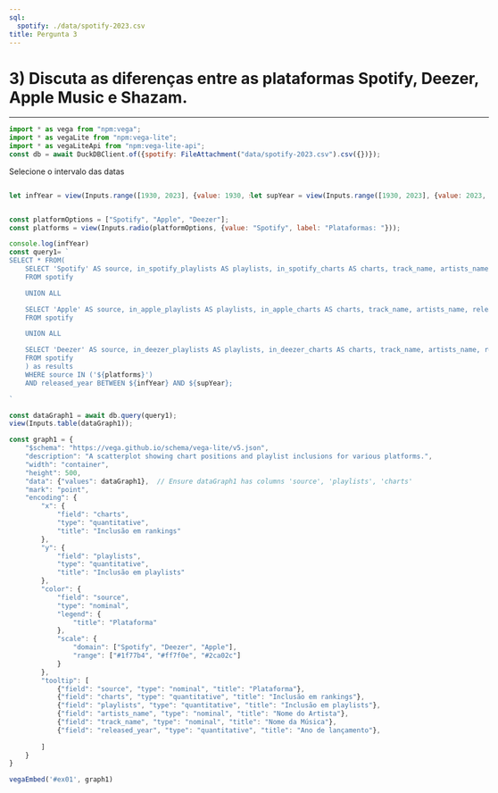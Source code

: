 ```yaml
---
sql:
  spotify: ./data/spotify-2023.csv
title: Pergunta 3
---
```

<style> body, div, p, li, ol, h1 { max-width: none; } </style>

# 3) Discuta as diferenças entre as plataformas Spotify, Deezer, Apple Music e Shazam.
<hr>

```js
import * as vega from "npm:vega";
import * as vegaLite from "npm:vega-lite";
import * as vegaLiteApi from "npm:vega-lite-api";
const db = await DuckDBClient.of({spotify: FileAttachment("data/spotify-2023.csv").csv({})});
```

<h>Selecione o intervalo das datas</h>
<div id = "yearSelect" style = "display: flex; justify-content: space-between; width: 100%;">

```js
let infYear = view(Inputs.range([1930, 2023], {value: 1930, step: 1, label: "Ano Inferior"}));
```
```js
let supYear = view(Inputs.range([1930, 2023], {value: 2023, step:1, label: "Ano Superior"}));
```

</div>


```js
const platformOptions = ["Spotify", "Apple", "Deezer"];
const platforms = view(Inputs.radio(platformOptions, {value: "Spotify", label: "Plataformas: "}));
```


```js
console.log(infYear)
const query1= `
SELECT * FROM(
    SELECT 'Spotify' AS source, in_spotify_playlists AS playlists, in_spotify_charts AS charts, track_name, artists_name, released_year
    FROM spotify

    UNION ALL

    SELECT 'Apple' AS source, in_apple_playlists AS playlists, in_apple_charts AS charts, track_name, artists_name, released_year
    FROM spotify

    UNION ALL

    SELECT 'Deezer' AS source, in_deezer_playlists AS playlists, in_deezer_charts AS charts, track_name, artists_name, released_year
    FROM spotify
    ) as results
    WHERE source IN ('${platforms}') 
    AND released_year BETWEEN ${infYear} AND ${supYear};

`

const dataGraph1 = await db.query(query1);
view(Inputs.table(dataGraph1));

const graph1 = {
    "$schema": "https://vega.github.io/schema/vega-lite/v5.json",
    "description": "A scatterplot showing chart positions and playlist inclusions for various platforms.",
    "width": "container",
    "height": 500,
    "data": {"values": dataGraph1},  // Ensure dataGraph1 has columns 'source', 'playlists', 'charts'
    "mark": "point",
    "encoding": {
        "x": {
            "field": "charts", 
            "type": "quantitative", 
            "title": "Inclusão em rankings"
        },
        "y": {
            "field": "playlists", 
            "type": "quantitative", 
            "title": "Inclusão em playlists"
        },
        "color": {
            "field": "source", 
            "type": "nominal",
            "legend": {
                "title": "Plataforma"
            },
            "scale": {
                "domain": ["Spotify", "Deezer", "Apple"],
                "range": ["#1f77b4", "#ff7f0e", "#2ca02c"]
            }
        },
        "tooltip": [
            {"field": "source", "type": "nominal", "title": "Plataforma"},
            {"field": "charts", "type": "quantitative", "title": "Inclusão em rankings"},
            {"field": "playlists", "type": "quantitative", "title": "Inclusão em playlists"},
            {"field": "artists_name", "type": "nominal", "title": "Nome do Artista"},
            {"field": "track_name", "type": "nominal", "title": "Nome da Música"},
            {"field": "released_year", "type": "quantitative", "title": "Ano de lançamento"},
            
        ]
    }
}

vegaEmbed('#ex01', graph1)
```



<!-- ```js
const query1 = `SELECT * FROM(
    SELECT released_year, 'Apple' AS source, SUM(CAST(in_apple_playlists AS INT)) AS total
    FROM spotify
    WHERE released_year BETWEEN ${infYear} AND ${supYear}
    GROUP BY released_year

    UNION ALL

    SELECT released_year, 'Spotify' AS source, SUM(CAST(in_spotify_playlists AS INT)) AS total
    FROM spotify
    WHERE released_year BETWEEN ${infYear} AND ${supYear}
    GROUP BY released_year

    UNION ALL

    SELECT released_year, 'Deezer' AS source, SUM(CAST(REPLACE(in_deezer_playlists, ',', '') AS INT)) AS total
    FROM spotify
    WHERE released_year BETWEEN ${infYear} AND ${supYear}
    GROUP BY released_year


)as results
WHERE source IN ('Apple')
ORDER BY released_year, source;
`

const data = await db.query(query1);


const spec = {
    "$schema": "https://vega.github.io/schema/vega-lite/v5.json",
    "description": "Um gráfico de barras estacadas com percentuais para Spotify, Deezer e Apple.",
    "width": "container",
    "height": 500,
    "data": {
        "values": data
    },
    "transform": [
        {
            "aggregate": [
                {
                    "op": "sum",
                    "field": "total",
                    "as": "total_per_source_year"
                }
            ],
            "groupby": ["released_year", "source"]
        },
        {
            "window": [
                {
                    "op": "sum",
                    "field": "total_per_source_year",
                    "as": "total_per_year"
                }
            ],
            "frame": [null, null],
            "groupby": ["released_year"]
        },
        {
            // Calcula a percentagem que cada 'source' contribui no ano respectivo
            "calculate": "datum.total_per_source_year / datum.total_per_year",
            "as": "percentage"
        }
    ],
    "mark": "bar",
    "encoding": {
        "x": {"field": "released_year", "type": "ordinal", "title": "Ano de Lançamento"},
        "y": {
            "field": "percentage",
            "type": "quantitative",
            "title": "Percentual em Playlists",
            "stack": "normalize",
            "axis": {"format": "%"}
        },
        "color": {
            "field": "source",
            "type": "nominal",
            "title": "Plataforma",
            "scale": {
                "domain": ["Spotify", "Deezer", "Apple"],
                "range": ["#1f77b4", "#ff7f0e", "#2ca02c"]
            }
        },
        "tooltip": [
            {"field": "released_year", "type": "ordinal", "title": "Ano de Lançamento"},
            {"field": "source", "type": "nominal", "title": "Plataforma"},
            {"field": "total_per_source_year", "type": "quantitative", "title": "Total em Playlists", "format": ","},
            {"field": "percentage", "type": "quantitative", "title": "Percentual", "format": ".1%"}
        ]
    },
    "selection": {
        "select": {
            "type": "single",
            "on": "click",
            "fields": ["released_year"],
            "empty": "none"
        }
    }
};

vegaEmbed('#ex02', spec).then((result) => {
    const view = result.view;

    // Cria um observador no sinal da seleção
    view.addSignalListener('select', function(name, value) {
        if (value) {
            console.log('Ano selecionado:', value.released_year);
        }
    });
});
``` -->

<script src="https://cdn.jsdelivr.net/npm/vega@5"></script>
<script src="https://cdn.jsdelivr.net/npm/vega-lite@5"></script>
<script src="https://cdn.jsdelivr.net/npm/vega-embed@6"></script>

<div class="grid grid-cols-1"> 
    <div id="ex01" class="card grid-colspan-1"></div>
</div>

<div class="grid grid-cols-1"> 
    <div id="ex02" class="card grid-colspan-1"></div>
</div>
